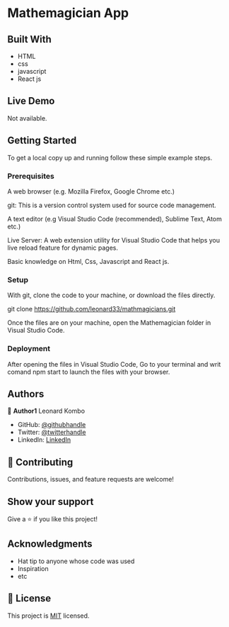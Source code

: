 # Mathemagician App

## Built With

- HTML
- css
- javascript
- React js

## Live Demo 

Not available.


## Getting Started

To get a local copy up and running follow these simple example steps.

### Prerequisites
A web browser (e.g. Mozilla Firefox, Google Chrome etc.)

git: This is a version control system used for source code management.

A text editor (e.g Visual Studio Code (recommended), Sublime Text, Atom etc.)

Live Server: A web extension utility for Visual Studio Code that helps you live reload feature for dynamic pages.

Basic knowledge on Html, Css, Javascript and React js.

### Setup
With git, clone the code to your machine, or download the files directly.

git clone https://github.com/leonard33/mathmagicians.git

Once the files are on your machine, open the Mathemagician folder in Visual Studio Code.

### Deployment
After opening the files in Visual Studio Code, Go to your terminal and writ comand npm start to launch the files with your browser.



## Authors

👤 **Author1**
  Leonard Kombo
- GitHub: [@githubhandle](https://github.com/leonard33)
- Twitter: [@twitterhandle](https://twitter.com/leonardkombo1)
- LinkedIn: [LinkedIn](https://linkedin.com/in/leonardkombo)


## 🤝 Contributing

Contributions, issues, and feature requests are welcome!


## Show your support

Give a ⭐️ if you like this project!

## Acknowledgments

- Hat tip to anyone whose code was used
- Inspiration
- etc
## 📝 License

This project is [MIT](./MIT.md) licensed.

